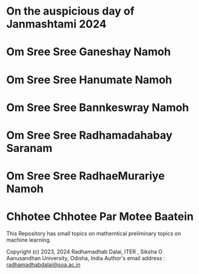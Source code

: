 # On the auspicious day of Janmashtami 2024
# Om Sree Sree Ganeshay Namoh
# Om Sree Sree Hanumate Namoh
# Om Sree Sree Bannkeswray Namoh
# Om Sree Sree Radhamadahabay Saranam
# Om Sree Sree RadhaeMurariye Namoh


# Chhotee Chhotee Par Motee Baatein

This Repository has small topics on mathemtical preliminary topics on machine learning.



Copyright (c) 2023, 2024 Radhamadhab Dalai, ITER , Siksha O Aanusandhan University, 
Odisha, India
Author's email address :  radhamadhabdalai@soa.ac.in

